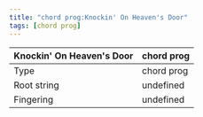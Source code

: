 ```yaml
---
title: "chord prog:Knockin' On Heaven's Door"
tags: [chord prog]
---
```


|Knockin' On Heaven's Door|chord prog|
|---|---|
|Type|chord prog|
|Root string|undefined|
|Fingering|undefined|

